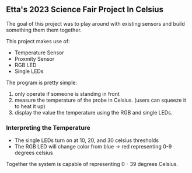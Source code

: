 ## Etta's 2023 Science Fair Project In Celsius

The goal of this project was to play around with existing sensors and build something them them together.

This project makes use of:
- Temperature Sensor
- Proxmity Sensor
- RGB LED
- Single LEDs

The program is pretty simple:
1. only operate if someone is standing in front
2. measure the temperature of the probe in Celsius.  (users can squeeze it to heat it up)
3. display the value the temperature using the RGB and single LEDs.

### Interpreting the Temperature
- The single LEDs turn on at 10, 20, and 30 celsius thresholds
- The RGB LED will change color from blue -> red representing 0-9 degrees celsius

Together the system is capable of representing 0 - 39 degrees Celsius.

